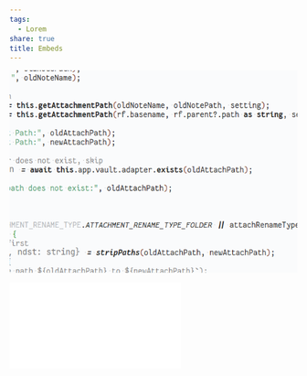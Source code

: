```yaml
---
tags:
  - Lorem
share: true
title: Embeds
---
```

![image_test.png](../image_test.png)

![Lorem Labore](Lorem%20Labore.md)